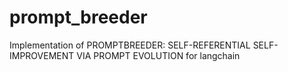 # prompt_breeder
Implementation of PROMPTBREEDER: SELF-REFERENTIAL SELF-IMPROVEMENT VIA PROMPT EVOLUTION for langchain
